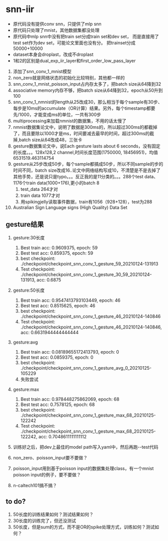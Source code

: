 # snn-iir

* 原代码没有提供conv snn，只提供了mlp snn
* 原代码只处理了mnist，其他数据集都没处理
* 原代码中mlp snn中没有把train set分成train set和dev set，
而是直接用了test set作为dev set，可能论文里面也没有分。
把trainset分成50000+10000
* dataset本身会droplast，改成不droplast
* 1和2的区别是dual_exp_iir_layer和first_order_low_pass_layer


1. 添加了snn_conv_1_mnist模型
2. non_zero就是网络状态的初始化比较特别，其他都一样的
3. snn_conv_1_mnist_poisson_input占内存太多了，把batch size从64降到32
4. associative memory内存不够，把batch size从64降到32，epoch从50升到100
5. snn_conv_1_nmnist的length从25改成30，那么相当于每个sample有30步、每步是10ms的accumulate（OR计算）结果。另外，每个timestamp都要先/1000，才能变成ms的单位，一共有300步
6. multiprocessing来加载nmnist的数据集，不用的话太慢了
7. nmnist数据集论文中，说明了数据是300ms的，所以超过300ms的都截掉了，而且要除以1000才是ms，时间要减去最早的时间，超过300ms的截掉,batch size从64改成48，三张卡
8. gesture数据集论文中，说Each gesture lasts about 6 seconds，没有固定的长度。。。128x128,2 channel,时间长度范围(1750000, 18456951)，均值6531519.463114754
9. gesture从25步改成50步，每个sample都搞成50步，所以不同sample的步的时间不同，batch size改成16..论文中网络结构写成10，不清楚是不是去掉了其他手势，还是说只是typo。。。反正我的是11分类的。。。288个test data、1176个train data(1000+176),更小的batch 8
    1. test_data 264才对
    2. train data 1077才对
    3. 用spikingjelly读取事件数据，train有1056（928+128），test为288
10. Australian Sign Language signs (High Quality) Data Set

## gesture结果

1. gesture:30长度
    1. Best train acc: 0.9609375, epoch: 59
    2. Best test acc: 0.859375, epoch: 59
    3. best checkpoint: ./checkpoint/checkpoint_snn_conv_1_gesture_59_20210124-131913
    4. Test checkpoint: ./checkpoint/checkpoint_snn_conv_1_gesture_30_59_20210124-131913, acc: 0.6875
2. gesture:50长度
    1. Best train acc: 0.9547413793103449, epoch: 46
    2. Best test acc: 0.8515625, epoch: 46
    3. best checkpoint: ./checkpoint/checkpoint_snn_conv_1_gesture_46_20210124-140846
    4. Test checkpoint: ./checkpoint/checkpoint_snn_conv_1_gesture_46_20210124-140846, acc: 0.6631944444444444
3. gesture:avg
    1. Best train acc: 0.08189655172413793, epoch: 0
    2. Best test acc: 0.0859375, epoch: 0
    3. best checkpoint: ./checkpoint/checkpoint_snn_conv_1_gesture_avg_0_20210125-105229
    4. 失败尝试
4. gesture:max
    1. Best train acc: 0.978448275862069, epoch: 68
    2. Best test acc: 0.7578125, epoch: 68
    3. best checkpoint: ./checkpoint/checkpoint_snn_conv_1_gesture_max_68_20210125-122242
    4. Test checkpoint: ./checkpoint/checkpoint_snn_conv_1_gesture_max_68_20210125-122242, acc: 0.7048611111111112


1. 训练好之后，把dev上最佳的model path写入yaml中，然后再跑--test代码
2. non_zero、poisson_input要不要做？
3. poisson_input用到基于poisson input的数据集处理class，有一个mnist poisson input的例子，要不要做？
4. n-caltech101搞不搞？

 ## to do?

1. 50长度的训练结果如何？测试结果如何？
2. 30长度的训练完了，但还没测试
3. 50长度，但是sum的方式，而不是OR的spike处理方式，训练如何？测试如何？

